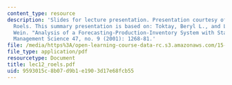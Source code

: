 ```yaml
---
content_type: resource
description: 'Slides for lecture presentation. Presentation courtesy of Guillaume
  Roels. This summary presentation is based on: Toktay, Beryl L., and Lawrence M.
  Wein. "Analysis of a Forecasting-Production-Inventory System with Stationary Demand."
  Management Science 47, no. 9 (2001): 1268-81.'
file: /media/https%3A/open-learning-course-data-rc.s3.amazonaws.com/15-764-the-theory-of-operations-management-spring-2004/9593015c8b07d9b1e1903d17e68fcb55_lec12_roels.pdf
file_type: application/pdf
resourcetype: Document
title: lec12_roels.pdf
uid: 9593015c-8b07-d9b1-e190-3d17e68fcb55
---
```

